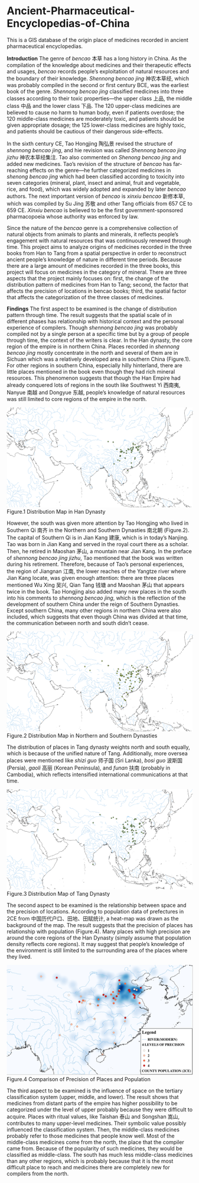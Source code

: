 # Ancient-Pharmaceutical-Encyclopedias-of-China
This is a GIS database of the origin place of medicines recorded in ancient pharmaceutical encyclopedias.

**Introduction**
    The genre of *bencao* 本草 has a long history in China. As the compilation of the knowledge about medicines and their therapeutic effects and usages, *bencao* records people’s exploitation of natural resources and the boundary of their knowledge. *Shennong bencao jing* 神农本草经, which was probably compiled in the second or first century BCE, was the earliest book of the genre. *Shennong bencao jing* classified medicines into three classes according to their toxic properties—the upper class 上品, the middle class 中品 and the lower class 下品. The 120 upper-class medicines are believed to cause no harm to human body, even if patients overdose; the 120 middle-class medicines are moderately toxic, and patients should be given appropriate dosage; the 125 lower-class medicines are highly toxic, and patients should be cautious of their dangerous side-effects.  
    
  In the sixth century CE, Tao Hongjing 陶弘景 revised the structure of *shennong bencao jing*, and hie revision was called *Shennong bencao jing jizhu* 神农本草经集注. Tao also commented on *Shenong bencao jing* and added new medicines. Tao’s revision of the structure of *bencao* has far-reaching effects on the genre—he further categorized medicines in *shenong bencao jing* which had been classified according to toxicity into seven categories (mineral, plant, insect and animal, fruit and vegetable, rice, and food), which was widely adopted and expanded by later *bencao* authors. The next important version of *bencao* is *xinxiu bencao* 新修本草, which was compiled by Su Jing 苏敬 and other Tang officials from 657 CE to 659 CE. *Xinxiu bencao* is believed to be the first government-sponsored pharmacopoeia whose authority was enforced by law. 

  Since the nature of the *bencao* genre is a comprehensive collection of natural objects from animals to plants and minerals, it reflects people’s engagement with natural resources that was continuously renewed through time. This project aims to analyze origins of medicines recorded in the three books from Han to Tang from a spatial perspective in order to reconstruct ancient people’s knowledge of nature in different time periods. Because there are a large amount of medicines recorded in the three books, this project will focus on medicines in the category of mineral. There are three aspects that the project mainly focuses on: first, the change of the distribution pattern of medicines from Han to Tang; second, the factor that affects the precision of locations in bencao books; third, the spatial factor that affects the categorization of the three classes of medicines.
  
**Findings**
    The first aspect to be examined is the change of distribution pattern through time. The result suggests that the spatial scale of in different phases has relationship with historical context and the personal experience of compilers. Though *shennong bencao jing* was probably compiled not by a single person at a specific time but by a group of people through time, the context of the writers is clear. In the Han dynasty, the core region of the empire is in northern China. Places recorded in *shennong bencao jing* mostly concentrate in the north and several of them are in Sichuan which was a relatively developed area in southern China (Figure.1). For other regions in southern China, especially hilly hinterland, there are little places mentioned in the book even though they had rich mineral resources. This phenomenon suggests that though the Han Empire had already conquered lots of regions in the south like Southwest Yi 西南夷, Nanyue 南越 and Dongyue 东越, people’s knowledge of natural resources was still limited to core regions of the empire in the north. 

![image](https://raw.githubusercontent.com/shaobaixiong/Ancient-Pharmaceutical-Encyclopedias-of-China/main/img/snbcj.png)
Figure.1 Distribution Map in Han Dynasty

  However, the south was given more attention by Tao Hongjing who lived in Southern Qi 南齐 in the Northern and Southern Dynasties 南北朝 (Figure.2). The capital of Southern Qi is in Jian Kang 建康, which is in today’s Nanjing. Tao was born in Jian Kang and served in the royal court there as a scholar. Then, he retired in Maoshan 茅山, a mountain near Jian Kang. In the preface of *shennong bencao jing jizhu*, Tao mentioned that the book was written during his retirement. Therefore, because of Tao’s personal experiences, the region of Jiangnan 江南, the lower reaches of the Yangtze river where Jian Kang locate, was given enough attention: there are three places mentioned Wu Xing 吴兴, Qian Tang 钱塘 and Maoshan 茅山 that appears twice in the book. Tao Hongjing also added many new places in the south into his comments to *shennong bencao jing*, which is the reflection of the development of southern China under the reign of Southern Dynasties. Except southern China, many other regions in northern China were also included, which suggests that even though China was divided at that time, the communication between north and south didn’t cease. 

![image](https://raw.githubusercontent.com/shaobaixiong/Ancient-Pharmaceutical-Encyclopedias-of-China/main/img/snbcjjz.png)
Figure.2 Distribution Map in Northern and Southern Dynasties

  The distribution of places in Tang dynasty weights north and south equally, which is because of the unified nature of Tang. Additionally, more oversea places were mentioned like *shizi guo* 师子国 (Sri Lanka), *bosi guo* 波斯国 (Persia), *gaoli* 高丽 (Korean Peninsula), and *funan* 扶南 (probably in Cambodia), which reflects intensified international communications at that time. 

![image](https://raw.githubusercontent.com/shaobaixiong/Ancient-Pharmaceutical-Encyclopedias-of-China/main/img/xxbc.png)
Figure.3 Distribution Map of Tang Dynasty

  The second aspect to be examined is the relationship between space and the precision of locations. According to population data of prefectures in 2CE from 中国历代户口、田地、田赋统计, a heat-map was drawn as the background of the map. The result suggests that the precision of places has relationship with population (Figure.4). Many places with high precision are around the core regions of the Han Dynasty (simply assume that population density reflects core regions). It may suggest that people’s knowledge of the environment is still limited to the surrounding area of the places where they lived.  

![image](https://raw.githubusercontent.com/shaobaixiong/Ancient-Pharmaceutical-Encyclopedias-of-China/main/img/precision.png)
Figure.4 Comparison of Precision of Places and Population
  
  The third aspect to be examined is the influence of space on the tertiary classification system (upper, middle, and lower). The result shows that medicines from distant parts of the empire has higher possibility to be categorized under the level of upper probably because they were difficult to acquire. Places with ritual values, like Taishan 泰山 and Songshan 嵩山, contributes to many upper-level medicines. Their symbolic value possibly influenced the classification system. Then, the middle-class medicines probably refer to those medicines that people know well. Most of the middle-class medicines come from the north, the place that the compiler came from. Because of the popularity of such medicines, they would be classified as middle-class. The south has much less middle-class medicines than any other regions, which is probably because that it is the most difficult place to reach and medicines there are completely new for compilers from the north.  
